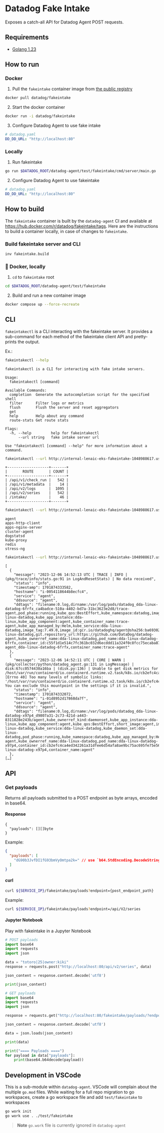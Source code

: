 # Datadog Fake Intake

Exposes a catch-all API for Datadog Agent POST requests.

## Requirements

- [Golang 1.23](https://go.dev/dl/)

## How to run

### Docker

1. Pull the `fakeintake` container image from [the public registry](https://hub.docker.com/r/datadog/fakeintake/tags)

```bash
docker pull datadog/fakeintake
```

2. Start the docker container

```bash
docker run -i datadog/fakeintake
```

3. Configure Datadog Agent to use fake intake

```yaml
# datadog.yaml
DD_DD_URL: "http://localhost:80"
```

### Locally

1. Run fakeintake

```bash
go run $DATADOG_ROOT/datadog-agent/test/fakeintake/cmd/server/main.go
```

2. Configure Datadog Agent to use fakeintake

```yaml
# datadog.yaml
DD_DD_URL: "http://localhost:80"
```

## How to build

The `fakeintake` container is built by the `datadog-agent` CI and available at https://hub.docker.com/r/datadog/fakeintake/tags. Here are the instructions to build a container locally, in case of changes to `fakeintake`.

### Build fakeintake server and CLI

```bash
inv fakeintake.build
```

### 🐳 Docker, locally

1. `cd` to `fakeintake` root

```bash
cd $DATADOG_ROOT/datadog-agent/test/fakeintake
```

2. Build and run a new container image

```bash
docker compose up --force-recreate
```

## CLI

`fakeintakectl` is a CLI interacting with the fakeintake server.
It provides a sub-command for each method of the fakeintake client API and pretty-prints the output.

Ex.:

```bash
fakeintakectl --help
```
```
fakeintakectl is a CLI for interacting with fake intake servers.

Usage:
  fakeintakectl [command]

Available Commands:
  completion  Generate the autocompletion script for the specified shell
  filter      Filter logs or metrics
  flush       Flush the server and reset aggregators
  get
  help        Help about any command
  route-stats Get route stats

Flags:
  -h, --help         help for fakeintakectl
      --url string   fake intake server url

Use "fakeintakectl [command] --help" for more information about a command.
```

```bash
fakeintakectl --url http://internal-lenaic-eks-fakeintake-1048988617.us-east-1.elb.amazonaws.com route-stats
```
```
+-------------------+-------+
|       ROUTE       | COUNT |
+-------------------+-------+
| /api/v1/check_run |   542 |
| /api/v1/metadata  |    14 |
| /api/v2/logs      |  1095 |
| /api/v2/series    |   542 |
| /intake/          |    46 |
+-------------------+-------+
```

```bash
fakeintakectl --url http://internal-lenaic-eks-fakeintake-1048988617.us-east-1.elb.amazonaws.com get log-service names
```
```
agent
apps-http-client
apps-nginx-server
cluster-agent
dogstatsd
kube-proxy
redis
stress-ng
```

```bash
fakeintakectl --url http://internal-lenaic-eks-fakeintake-1048988617.us-east-1.elb.amazonaws.com filter logs --service agent
```
```
[
  {
    "message": "2023-12-06 14:52:13 UTC | TRACE | INFO | (pkg/trace/info/stats.go:91 in LogAndResetStats) | No data received",
    "status": "info",
    "timestamp": 1701874333582,
    "hostname": "i-0054118644b8ecfc4",
    "service": "agent",
    "ddsource": "agent",
    "ddtags": "filename:0.log,dirname:/var/log/pods/datadog_dda-linux-datadog-6frfx_ca4badce-510a-4402-bd7a-31bc3623e2d8/trace-agent,pod_phase:running,kube_qos:BestEffort,kube_namespace:datadog,image_name:gcr.io/datadoghq/agent,short_image:agent,kube_app_name:dda-linux-datadog,kube_app_instance:dda-linux,kube_app_component:agent,kube_container_name:trace-agent,kube_app_managed_by:Helm,kube_service:dda-linux-datadog,image_tag:7.49.0,image_id:gcr.io/datadoghq/agent@sha256:ba69302b2af6b2ac3372d76036527ccbb8fc9710e62d5381699e275080eaf49a,kube_ownerref_kind:daemonset,kube_daemon_set:dda-linux-datadog,git.repository_url:https://github.com/DataDog/datadog-agent,kube_ownerref_name:dda-linux-datadog,pod_name:dda-linux-datadog-6frfx,container_id:c55f1d1e514c7fc361bc032d6ecddd11a324f0c8fcc75ecaba87d11079d223a4,display_container_name:trace-agent_dda-linux-datadog-6frfx,container_name:trace-agent"
  },
  {
    "message": "2023-12-06 14:52:11 UTC | CORE | WARN | (pkg/collector/python/datadog_agent.go:131 in LogMessage) | disk:67cc0574430a16ba | (disk.py:136) | Unable to get disk metrics for /host/var/run/containerd/io.containerd.runtime.v2.task/k8s.io/cb2efc4ca4ed342261a31dfee6d54afa8ae9bc75ac695fe75e5680fbbf67de86/rootfs/host/proc/sys/fs/binfmt_misc: [Errno 40] Too many levels of symbolic links: '/host/var/run/containerd/io.containerd.runtime.v2.task/k8s.io/cb2efc4ca4ed342261a31dfee6d54afa8ae9bc75ac695fe75e5680fbbf67de86/rootfs/host/proc/sys/fs/binfmt_misc'. You can exclude this mountpoint in the settings if it is invalid.",
    "status": "info",
    "timestamp": 1701874332072,
    "hostname": "i-01d8952d17868da7f",
    "service": "agent",
    "ddsource": "agent",
    "ddtags": "filename:0.log,dirname:/var/log/pods/datadog_dda-linux-datadog-x97p4_d9807a31-2c73-421d-a443-8311828e243b/agent,kube_ownerref_kind:daemonset,kube_app_instance:dda-linux,kube_app_component:agent,kube_qos:BestEffort,short_image:agent,image_tag:7.49.0,kube_app_name:dda-linux-datadog,kube_service:dda-linux-datadog,kube_daemon_set:dda-linux-datadog,pod_phase:running,kube_namespace:datadog,kube_app_managed_by:Helm,kube_container_name:agent,image_name:gcr.io/datadoghq/agent,image_id:gcr.io/datadoghq/agent@sha256:ba69302b2af6b2ac3372d76036527ccbb8fc9710e62d5381699e275080eaf49a,git.repository_url:https://github.com/DataDog/datadog-agent,kube_ownerref_name:dda-linux-datadog,pod_name:dda-linux-datadog-x97p4,container_id:cb2efc4ca4ed342261a31dfee6d54afa8ae9bc75ac695fe75e5680fbbf67de86,display_container_name:agent_dda-linux-datadog-x97p4,container_name:agent"
  },
[…]
```

## API

### Get payloads

Returns all payloads submitted to a POST endpoint as byte arrays, encoded in base64.

#### Response

```golang
{
  "payloads": [][]byte
}
```

Example:

```json
{
  "payloads": [
    "dG90b3JvfDI1fG93bmVyOmtpa2k=" // use `b64.StdEncoding.DecodeString(str)` in golang or base64.b64decode(str) in python
  ]
}
```

#### curl

```bash
curl ${SERVICE_IP}/fakeintake/payloads?endpoint={post_endpoint_path}
```

Example:

```bash
curl ${SERVICE_IP}/fakeintake/payloads?endpoint=/api/V2/series
```

#### Jupyter Notebook

Play with fakeintake in a Jupyter Notebook

```python
# POST payloads
import base64
import requests
import json

data = "totoro|25|owner:kiki"
response = requests.post("http://localhost:80/api/v2/series", data)

json_content = response.content.decode('utf8')

print(json_content)

# GET payloads
import base64
import requests
import json

response = requests.get("http://localhost:80/fakeintake/payloads/?endpoint=/api/v2/series")

json_content = response.content.decode('utf8')

data = json.loads(json_content)

print(data)

print("==== Payloads ====")
for payload in data["payloads"]:
    print(base64.b64decode(payload))
```

## Development in VSCode

This is a sub-module within `datadog-agent`. VSCode will complain about the multiple `go.mod` files. While waiting for a full repo migration to go workspaces, create a go workspace file and add `test/fakeintake` to workspaces

```bash
go work init
go work use . ./test/fakeintake
```

> **Note** `go.work` file is currently ignored in `datadog-agent`
